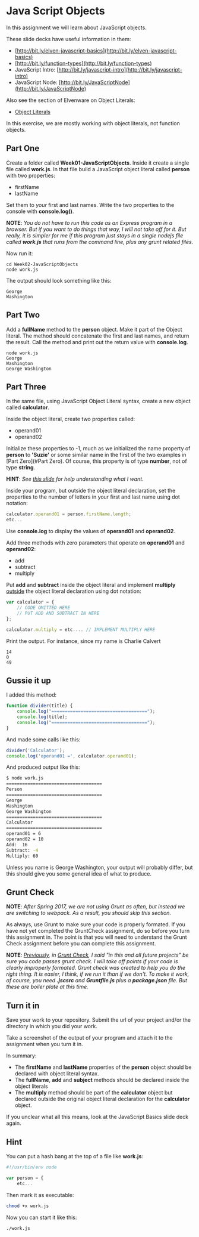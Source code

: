 # Java Script Objects

In this assignment we will learn about JavaScript objects.

These slide decks have useful information in them:

* [http://bit.ly/elven-javascript-basics](http://bit.ly/elven-javascript-basics)
* [http://bit.ly/function-types](http://bit.ly/function-types)
* JavaScript Intro: [http://bit.ly/javascript-intro](http://bit.ly/javascript-intro)
* JavaScript Node: [http://bit.ly/JavaScriptNode](http://bit.ly/JavaScriptNode)

Also see the section of Elvenware on Object Literals:

- [Object Literals][elf-obj-literal]

[elf-obj-literal]: http://www.elvenware.com/charlie/development/web/JavaScript/JavaScriptObjects.html#object-literal

In this exercise, we are mostly working with object literals, not function objects.

## Part One

Create a folder called **Week01-JavaScriptObjects**. Inside it create a single file called **work.js**. In that file build a JavaScript object literal called **person** with two properties:

* firstName
* lastName

Set them to _your_ first and last names. Write the two properties to the console with **console.log()**.

**NOTE**: _You do not have to run this code as an Express program in a browser. But if you want to do things that way, I will not take off for it. But really, it is simpler for me if this program just stays in a single nodejs file called **work.js** that runs from the command line, plus any grunt related files._

Now run it:

```
cd Week02-JavaScriptObjects
node work.js
```

The output should look something like this:

```
George
Washington
```

## Part Two

Add a **fullName** method to the **person** object. Make it part of the Object literal. The method should concatenate the first and last names, and return the result. Call the method and print out the return value with **console.log**.

```
node work.js
George
Washington
George Washington
```

## Part Three

In the same file, using JavaScript Object Literal syntax, create a new object called **calculator**.

Inside the object literal, create two properties called:

* operand01
* operand02

Initialize these properties to -1, much as we initialized the name property of **person** to **'Suzie'** or some similar name in the first of the two examples in [Part Zero](#Part Zero). Of course, this property is of type **number**, not of type **string**.  

**HINT**: _See [this slide][obj-slide] for help understanding what I want._

Inside your program, but outside the object literal declaration, set the properties to the number of letters in your first and last name using dot notation:

```javascript
calculator.operand01 = person.firstName.length;
etc...
```

Use **console.log** to display the values of **operand01** and **operand02**.

Add three methods with zero parameters that operate on **operand01** and **operand02**:

* add
* subtract
* multiply

Put **add** and **subtract** inside the object literal and implement **multiply** [outside][obj-outside] the object literal declaration using dot notation:

```javascript
var calculator = {
	// CODE OMITTED HERE
	// PUT ADD AND SUBTRACT IN HERE
};

calculator.multiply = etc.... // IMPLEMENT MULTIPLY HERE
```

Print the output. For instance, since my name is Charlie Calvert

```
14
0
49
```

[obj-outside]: http://www.elvenware.com/charlie/development/web/JavaScript/JavaScriptObjects.html#outside
[obj-slide]: https://docs.google.com/presentation/d/1uT8eqrBayG6ZgdBsGIWbxOr9Lf7nWnTZSHi1mlKfZks/edit#slide=id.g29c371fd0_022

## Gussie it up

I added this method:

```javascript
function divider(title) {
	console.log("====================================");
	console.log(title);
	console.log("====================================");
}
```

And made some calls like this:

```javascript
divider('Calculator');
console.log('operand01 =', calculator.operand01);
```

And produced output like this:

```bash
$ node work.js
====================================
Person
====================================
George
Washington
George Washington
====================================
Calculator
====================================
operand01 = 6
operand02 = 10
Add:  16
Subtract: -4
Multiply: 60
```

Unless you name is George Washington, your output will probably differ, but this should give you some general idea of what to produce.


## Grunt Check

**NOTE**: _After Spring 2017, we are not using Grunt as often, but instead we are switching to webpack. As a result, you should skip this section._

As always, use Grunt to make sure your code is properly formated. If you have not yet completed the GruntCheck assignment, do so before you turn this assignment in. The point is that you will need to understand the Grunt Check assignment before you can complete this assignment.

**NOTE**: _[Previously][gc-proj], in [Grunt Check][gc-proj], I said "in this and all future projects" be sure you code passes grunt check. I will take off points if your code is clearly improperly formated. Grunt check was created to help you do the right thing. It is easier, I think, if we run it than if we don't. To make it work, of course, you need **.jscsrc** and **Gruntfile.js** plus a **package.json** file. But these are boiler plate at this time._

[gc-proj]: http://www.ccalvert.net/books/CloudNotes/Assignments/GruntCheck.html#clean-code


## Turn it in

Save your work to your repository. Submit the url of your project and/or the directory in which you did your work.

Take a screenshot of the output of your program and attach it to the assignment when you turn it in.

In summary:

- The **firstName** and **lastName** properties of the **person** object should be declared with object literal syntax.
- The **fullName**, **add** and **subject** methods should be declared inside the object literals
- The **multiply** method should be part of the **calculator** object but declared outside the original object literal declaration for the **calculator** object.

If you unclear what all this means, look at the JavaScript Basics slide deck again.

## Hint

You can put a hash bang at the top of a file like **work.js**:

```javascript
#!/usr/bin/env node

var person = {
	etc...
```

Then mark it as executable:

```bash
chmod +x work.js
```

Now you can start it like this:

```bash
./work.js
```
